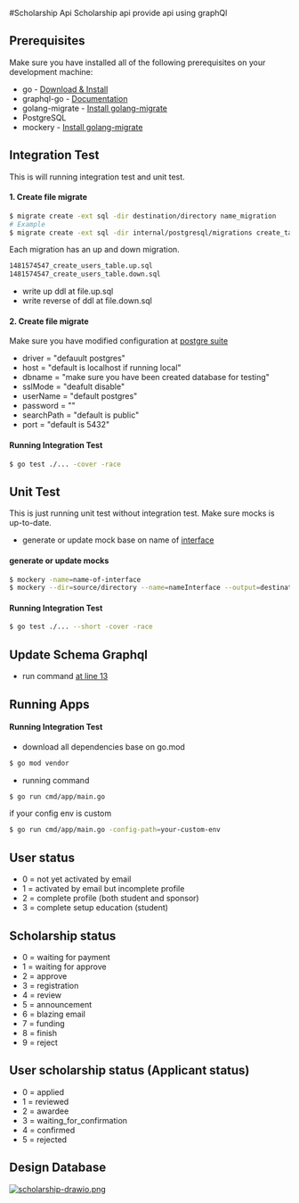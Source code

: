 #Scholarship Api
Scholarship api provide api using graphQl

## Prerequisites
Make sure you have installed all of the following prerequisites on your development machine:
* go - [Download & Install](https://go.dev/dl/)
* graphql-go - [Documentation](https://github.com/graph-gophers/graphql-go)
* golang-migrate - [Install golang-migrate](https://github.com/golang-migrate/migrate)
* PostgreSQL
* mockery - [Install golang-migrate](https://github.com/vektra/mockery)


## Integration Test
This is will running integration test and unit test.
#### 1. Create file migrate
```bash
$ migrate create -ext sql -dir destination/directory name_migration
# Example
$ migrate create -ext sql -dir internal/postgresql/migrations create_table_applicant_score
```

Each migration has an up and down migration.
```bash
1481574547_create_users_table.up.sql
1481574547_create_users_table.down.sql
```
* write up ddl at file.up.sql
* write reverse of ddl at file.down.sql

#### 2. Create file migrate
Make sure you have modified configuration at [postgre suite](./internal/postgresql/postgre_suite.go)
* driver     = "defauult postgres"
* host       = "default is localhost if running local"
* dbname     = "make sure you have been created database for testing"
* sslMode    = "deafult disable"
* userName   = "default postgres"
* password   = ""
* searchPath = "default is public"
* port       = "default is 5432"


#### Running Integration Test
```bash
$ go test ./... -cover -race
```

## Unit Test
This is just running unit test without integration test. Make sure mocks is up-to-date.
* generate or update mock base on name of [interface](src/business/contract.go)
#### generate or update mocks
```bash
$ mockery -name=name-of-interface
$ mockery --dir=source/directory --name=nameInterface --output=destination/directory
```
#### Running Integration Test
```bash
$ go test ./... --short -cover -race
```

## Update Schema Graphql
* run command [at line 13](./internal/graphql/schema/schema.go)


## Running Apps
#### Running Integration Test
* download all dependencies base on go.mod
```bash
$ go mod vendor
```
* running command
```bash
$ go run cmd/app/main.go
```

if your config env is custom
```bash
$ go run cmd/app/main.go -config-path=your-custom-env
```

## User status
- 0 = not yet activated by email
- 1 = activated by email but incomplete profile
- 2 = complete profile (both student and sponsor)
- 3 = complete setup education (student)

## Scholarship status
- 0 = waiting for payment
- 1 = waiting for approve
- 2 = approve
- 3 = registration
- 4 = review
- 5 = announcement
- 6 = blazing email
- 7 = funding
- 8 = finish
- 9 = reject

## User scholarship status (Applicant status)
- 0 = applied
- 1 = reviewed
- 2 = awardee
- 3 = waiting_for_confirmation
- 4 = confirmed
- 5 = rejected


## Design Database
[![scholarship-drawio.png](https://i.postimg.cc/TPc7fTqL/scholarship-drawio.png)](https://postimg.cc/QBHkqGzh)